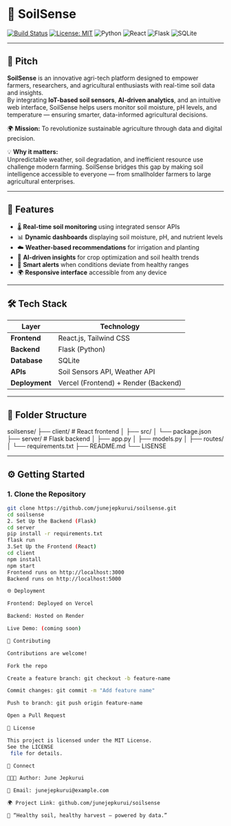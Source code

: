 # 🌱 SoilSense

[![Build Status](https://img.shields.io/badge/build-passing-brightgreen.svg)](https://github.com/junejepkurui/soilsense)
[![License: MIT](https://img.shields.io/badge/License-MIT-blue.svg)](LICENSE)
![Python](https://img.shields.io/badge/Python-3.10+-yellow.svg)
![React](https://img.shields.io/badge/Frontend-React-blue.svg)
![Flask](https://img.shields.io/badge/Backend-Flask-red.svg)
![SQLite](https://img.shields.io/badge/Database-SQLite-lightgrey.svg)

---

## 🌾 Pitch

**SoilSense** is an innovative agri-tech platform designed to empower farmers, researchers, and agricultural enthusiasts with real-time soil data and insights.  
By integrating **IoT-based soil sensors**, **AI-driven analytics**, and an intuitive web interface, SoilSense helps users monitor soil moisture, pH levels, and temperature — ensuring smarter, data-informed agricultural decisions.

🌍 **Mission:** To revolutionize sustainable agriculture through data and digital precision.

💡 **Why it matters:**  
Unpredictable weather, soil degradation, and inefficient resource use challenge modern farming. SoilSense bridges this gap by making soil intelligence accessible to everyone — from smallholder farmers to large agricultural enterprises.

---

## 🚀 Features

- 🌡️ **Real-time soil monitoring** using integrated sensor APIs  
- 📊 **Dynamic dashboards** displaying soil moisture, pH, and nutrient levels  
- ☁️ **Weather-based recommendations** for irrigation and planting  
- 🧠 **AI-driven insights** for crop optimization and soil health trends  
- 🔔 **Smart alerts** when conditions deviate from healthy ranges  
- 🌍 **Responsive interface** accessible from any device

---

## 🛠️ Tech Stack

| Layer | Technology |
|-------|-------------|
| **Frontend** | React.js, Tailwind CSS |
| **Backend** | Flask (Python) |
| **Database** | SQLite |
| **APIs** | Soil Sensors API, Weather API |
| **Deployment** | Vercel (Frontend) + Render (Backend) |

---

## 📂 Folder Structure 

soilsense/
├── client/ # React frontend
│ ├── src/
│ └── package.json
├── server/ # Flask backend
│ ├── app.py
│ ├── models.py
│ ├── routes/
│ └── requirements.txt
├── README.md
└── LISENSE 

---

## ⚙️ Getting Started

### 1. Clone the Repository

```bash
git clone https://github.com/junejepkurui/soilsense.git
cd soilsense
2. Set Up the Backend (Flask)
cd server
pip install -r requirements.txt
flask run
3.Set Up the Frontend (React)
cd client
npm install
npm start
Frontend runs on http://localhost:3000
Backend runs on http://localhost:5000

🌐 Deployment

Frontend: Deployed on Vercel

Backend: Hosted on Render

Live Demo: (coming soon)

🤝 Contributing

Contributions are welcome!

Fork the repo

Create a feature branch: git checkout -b feature-name

Commit changes: git commit -m "Add feature name"

Push to branch: git push origin feature-name

Open a Pull Request

📄 License

This project is licensed under the MIT License.
See the LICENSE
 file for details.

💬 Connect

👩🏽‍💻 Author: June Jepkurui

📧 Email: junejepkurui@example.com

🌍 Project Link: github.com/junejepkurui/soilsense

🌱 “Healthy soil, healthy harvest — powered by data.”







